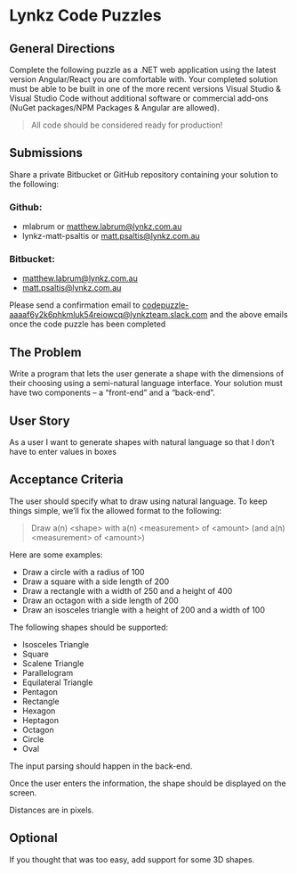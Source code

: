 ﻿# Lynkz Code Puzzles
## General Directions
Complete the following puzzle as a .NET web application using the latest version Angular/React you
are comfortable with. Your completed solution must be able to be built in one of the more recent
versions Visual Studio &amp; Visual Studio Code without additional software or commercial add-ons
(NuGet packages/NPM Packages &amp; Angular are allowed).

 >All code should be considered ready for production!

## Submissions
Share a private Bitbucket or GitHub repository containing your solution to the following:
### Github:
* mlabrum or [matthew.labrum@lynkz.com.au]()
* lynkz-matt-psaltis or [matt.psaltis@lynkz.com.au]()
### Bitbucket:
* [matthew.labrum@lynkz.com.au]()
* [matt.psaltis@lynkz.com.au]()

Please send a confirmation email to [codepuzzle-
aaaaf6y2k6phkmluk54reiowcq@lynkzteam.slack.com]() and the above emails once the code puzzle
has been completed

## The Problem
Write a program that lets the user generate a shape with the dimensions of their choosing using a
semi-natural language interface. Your solution must have two components – a “front-end” and a
“back-end”.
## User Story
As a user I want to generate shapes with natural language so that I don’t have to enter values in
boxes
## Acceptance Criteria
The user should specify what to draw using natural language. To keep things simple, we’ll fix the
allowed format to the following:

> Draw a(n) &lt;shape&gt; with a(n) &lt;measurement&gt; of &lt;amount&gt; (and a(n) &lt;measurement&gt; of
&lt;amount&gt;)
> 
Here are some examples:
* Draw a circle with a radius of 100
* Draw a square with a side length of 200
* Draw a rectangle with a width of 250 and a height of 400
* Draw an octagon with a side length of 200
* Draw an isosceles triangle with a height of 200 and a width of 100

The following shapes should be supported:
* Isosceles Triangle
* Square
* Scalene Triangle
* Parallelogram
* Equilateral Triangle
* Pentagon
* Rectangle
* Hexagon
* Heptagon
* Octagon
* Circle
* Oval

The input parsing should happen in the back-end.

Once the user enters the information, the shape should be displayed on the screen.

Distances are in pixels.
## Optional
If you thought that was too easy, add support for some 3D shapes.